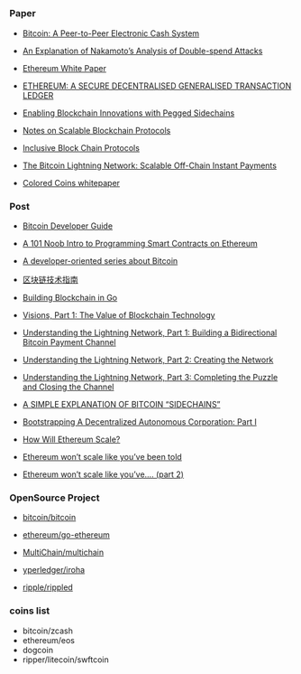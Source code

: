 ## 


### Paper

- [Bitcoin: A Peer-to-Peer Electronic Cash System](https://bitcoin.org/bitcoin.pdf)

- [An Explanation of Nakamoto’s Analysis of Double-spend Attacks](https://arxiv.org/pdf/1701.03977.pdf)

- [Ethereum White Paper](https://github.com/ethereum/wiki/wiki/White-Paper)

- [ETHEREUM: A SECURE DECENTRALISED GENERALISED TRANSACTION LEDGER](https://ethereum.github.io/yellowpaper/paper.pdf) 

- [Enabling Blockchain Innovations with Pegged Sidechains](https://www.blockstream.com/sidechains.pdf)

- [Notes on Scalable Blockchain Protocols](/Users/dengoswei/Downloads/scalability.pdf)

- [Inclusive Block Chain Protocols](http://fc15.ifca.ai/preproceedings/paper_101.pdf)

- [The Bitcoin Lightning Network: Scalable Off-Chain Instant Payments](https://lightning.network/lightning-network-paper.pdf)

- [Colored Coins whitepaper](https://docs.google.com/document/d/1AnkP_cVZTCMLIzw4DvsW6M8Q2JC0lIzrTLuoWu2z1BE/edit#heading=h.kxcvvnexr8vl)

### Post

- [Bitcoin Developer Guide](https://bitcoin.org/en/developer-guide#block-chain)

- [A 101 Noob Intro to Programming Smart Contracts on Ethereum](https://medium.com/@ConsenSys/a-101-noob-intro-to-programming-smart-contracts-on-ethereum-695d15c1dab4)

- [A developer-oriented series about Bitcoin](http://davidederosa.com/basic-blockchain-programming/)

- [区块链技术指南](https://www.gitbook.com/book/yeasy/blockchain_guide)

- [Building Blockchain in Go](https://jeiwan.cc/posts/building-blockchain-in-go-part-1/)

- [Visions, Part 1: The Value of Blockchain Technology](https://blog.ethereum.org/2015/04/13/visions-part-1-the-value-of-blockchain-technology/)

- [Understanding the Lightning Network, Part 1: Building a Bidirectional Bitcoin Payment Channel](https://bitcoinmagazine.com/articles/understanding-the-lightning-network-part-building-a-bidirectional-payment-channel-1464710791/)

- [Understanding the Lightning Network, Part 2: Creating the Network](https://bitcoinmagazine.com/articles/understanding-the-lightning-network-part-creating-the-network-1465326903/)

- [Understanding the Lightning Network, Part 3: Completing the Puzzle and Closing the Channel](https://bitcoinmagazine.com/articles/understanding-the-lightning-network-part-completing-the-puzzle-and-closing-the-channel-1466178980/)

- [A SIMPLE EXPLANATION OF BITCOIN “SIDECHAINS”](https://gendal.me/2014/10/26/a-simple-explanation-of-bitcoin-sidechains/)

- [Bootstrapping A Decentralized Autonomous Corporation: Part I](https://bitcoinmagazine.com/articles/bootstrapping-a-decentralized-autonomous-corporation-part-i-1379644274/)

- [How Will Ethereum Scale?](https://www.coindesk.com/information/will-ethereum-scale/)

- [Ethereum won’t scale like you’ve been told](https://medium.com/@yobanjo/ethereum-wont-scale-like-you-ve-been-told-cae445bef539)

- [Ethereum won’t scale like you’ve…. (part 2)](https://medium.com/@yobanjo/ethereum-wont-scale-like-you-ve-part-2-9e9ee42d07c5)

### OpenSource Project

- [bitcoin/bitcoin](https://github.com/bitcoin/bitcoin)

- [ethereum/go-ethereum](https://github.com/ethereum/go-ethereum)

- [MultiChain/multichain](https://github.com/MultiChain/multichain)

- [yperledger/iroha](https://github.com/hyperledger/iroha)

- [ripple/rippled](https://github.com/ripple/rippled)

### coins list
- bitcoin/zcash
- ethereum/eos
- dogcoin
- ripper/litecoin/swftcoin
